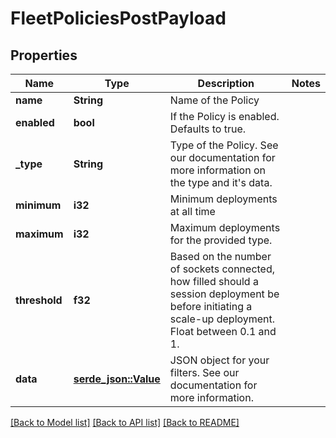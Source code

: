 # FleetPoliciesPostPayload

## Properties

Name | Type | Description | Notes
------------ | ------------- | ------------- | -------------
**name** | **String** | Name of the Policy | 
**enabled** | **bool** | If the Policy is enabled. Defaults to true. | 
**_type** | **String** | Type of the Policy. See our documentation for more information on the type and it's data. | 
**minimum** | **i32** | Minimum deployments at all time | 
**maximum** | **i32** | Maximum deployments for the provided type. | 
**threshold** | **f32** | Based on the number of sockets connected, how filled should a session deployment be before initiating a scale-up deployment. Float between 0.1 and 1. | 
**data** | [**serde_json::Value**](.md) | JSON object for your filters. See our documentation for more information. | 

[[Back to Model list]](../README.md#documentation-for-models) [[Back to API list]](../README.md#documentation-for-api-endpoints) [[Back to README]](../README.md)


